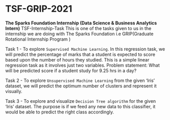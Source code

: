 # TSF-GRIP-2021
**The Sparks Foundation Internship (Data Science &amp; Business Analytics Intern)**
TSF-Internship-Task
This is one of the tasks given to us in the internship we are doing with The Sparks Foundation i.e GRIP(Graduate Rotational Internship Program )

Task 1 - To explore `Supervised Machine Learning`. In this regression task, we will predict the percentage of marks that a student is expected to score based upon the number of hours they studied. This is a simple linear regression task as it involves just two variables. 
Problem statement: What will be predicted score if a student study for 9.25 hrs in a day?

Task 2 - To explore `Unsupervised Machine Learning` from the given ‘Iris’ dataset, we will predict the optimum number of clusters and represent it visually.

Task 3 - To explore and visualize `Decision Tree algorithm` for the given ‘Iris’ dataset. The purpose is if we feed any new data to this classifier, it would be able to predict the right class accordingly.

